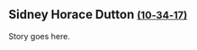 ## Sidney Horace Dutton <small>[(10‑34‑17)](https://brisbane.discovereverafter.com/profile/31730702 "Go to Memorial Information" )</small>

Story goes here. 